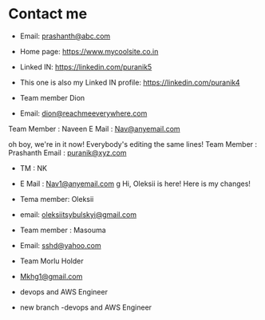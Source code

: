 # Contact me
- Email: prashanth@abc.com
- Home page: https://www.mycoolsite.co.in
- Linked IN: https://linkedin.com/puranik5
- This one is also my Linked IN profile: https://linkedin.com/puranik4

- Team member Dion
- Email: dion@reachmeeverywhere.com

Team Member : Naveen
E Mail : Nav@anyemail.com


oh boy, we're in it now!
Everybody's editing the same lines!
Team Member : Prashanth
Email : puranik@xyz.com
- TM : NK
- E Mail : Nav1@anyemail.com
g
Hi, Oleksii is here!
Here is my changes!
- Tema member: Oleksii
- email: oleksiitsybulskyi@gmail.com

- Team member : Masouma
- Email: sshd@yahoo.com
- Team Morlu Holder
- Mkhg1@gmail.com
- devops and AWS Engineer
- new branch
-devops and AWS Engineer
